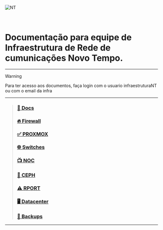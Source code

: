 ![NT](https://www.novotempo.com/wp-content/uploads/2019/11/logo-novo-tempo-media-kit.png)	
<br><br>
# Documentação para equipe de Infraestrutura de Rede de cumunicações Novo Tempo.

---
> [!WARNING]
> Para ter acesso aos documentos, faça login com o usuario infraestruturaNT ou com o email da infra
---

> ### [📎 Docs](https://github.com/infraestruturaNT/docs)
> ### [🔥 Firewall](https://github.com/infraestruturaNT/firewall)
> ### [✅ PROXMOX](https://github.com/infraestruturaNT/proxmox)
> ### [🌐 Switches](https://github.com/infraestruturaNT/switches)
> ### [📺 NOC](https://github.com/infraestruturaNT/noc)
> ### [💽 CEPH](https://github.com/infraestruturaNT/ceph)
> ### [⚠️ RPORT](https://github.com/infraestruturaNT/rport)
> ### [🖥️ Datacenter](https://github.com/infraestruturaNT/datacenter)
> ### [💾 Backups](https://github.com/infraestruturaNT/backups)

---

<!---

https://docs.github.com/pt/get-started/writing-on-github/getting-started-with-writing-and-formatting-on-github/basic-writing-and-formatting-syntax
-----------------------------------------------------------------------------------------------
> [!NOTE]
> Useful information that users should know, even when skimming content.

> [!TIP]
> Helpful advice for doing things better or more easily.

> [!IMPORTANT]
> Key information users need to know to achieve their goal.

> [!WARNING]
> Urgent info that needs immediate user attention to avoid problems.

> [!CAUTION]
> Advises about risks or negative outcomes of certain actions.

--------------------------------------------------------------------------

<details>

<summary>Tips for collapsed sections</summary>

### You can add a header

You can add text within a collapsed section. 

You can add an image or a code block, too.

```ruby
   puts "Hello World"
```

</details>

------------------------------------------------------------------------

|||  
|------|-----|


--->










